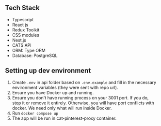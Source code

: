 ## Tech Stack

- Typescript
- React js
- Redux Toolkit
- CSS modules
- Nest.js
- CATS API
- ORM: Type ORM
- Database: PostgreSQL

## Setting up dev environment

1. Create `.env` in api folder based on `.env.example` and fill in the necessary environment variables (they were sent with repo url).
2. Ensure you have Docker up and running.
3. Ensure you don't have running process on your 3001 port. If you do, stop it or remove it entirely. Otherwise, you will have port conflicts with docker. We need only what will run inside Docker.
4. Run `docker compose up`
5. The app will be run in cat-pinterest-proxy container.